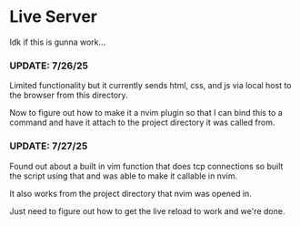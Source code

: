 # Live Server

Idk if this is gunna work...

### UPDATE: 7/26/25

Limited functionality but it currently sends html, css, and js via local host
to the browser from this directory.

Now to figure out how to make it a nvim plugin so that I can bind this to a command
and have it attach to the project directory it was called from.

### UPDATE: 7/27/25

Found out about a built in vim function that does tcp connections so built
the script using that and was able to make it callable in nvim.

It also works from the project directory that nvim was opened in.

Just need to figure out how to get the live reload to work and we're done.
